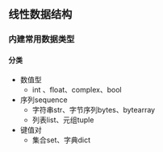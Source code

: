 ## 线性数据结构

### 内建常用数据类型

#### 分类

* 数值型
  * int 、float、complex、bool
* 序列sequence
  * 字符串str、字节序列bytes、bytearray
  * 列表list、元组tuple
* 键值对
  * 集合set、字典dict



